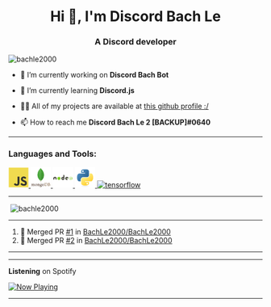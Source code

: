 <h1 align="center">Hi 👋, I'm Discord Bach Le</h1>
<h3 align="center">A Discord developer</h3>

<p align="left"> <img src="https://komarev.com/ghpvc/?username=bachle2000&label=Profile%20views&color=0e75b6&style=flat" alt="bachle2000" /> </p>

- 🔭 I’m currently working on **Discord Bach Bot**

- 🌱 I’m currently learning **Discord.js**

- 👨‍💻 All of my projects are available at [this github profile :/](https://github.com/BachLe2000?tab=repositories)

- 📫 How to reach me **Discord Bach Le 2 [BACKUP]#0640**

---

<h3 align="left">Languages and Tools:</h3>
<p align="left"> <a href="https://developer.mozilla.org/en-US/docs/Web/JavaScript" target="_blank"> <img src="https://raw.githubusercontent.com/devicons/devicon/master/icons/javascript/javascript-original.svg" alt="javascript" width="40" height="40"/> </a> <a href="https://www.mongodb.com/" target="_blank"> <img src="https://raw.githubusercontent.com/devicons/devicon/master/icons/mongodb/mongodb-original-wordmark.svg" alt="mongodb" width="40" height="40"/> </a> <a href="https://nodejs.org" target="_blank"> <img src="https://raw.githubusercontent.com/devicons/devicon/master/icons/nodejs/nodejs-original-wordmark.svg" alt="nodejs" width="40" height="40"/> </a> <a href="https://www.python.org" target="_blank"> <img src="https://raw.githubusercontent.com/devicons/devicon/master/icons/python/python-original.svg" alt="python" width="40" height="40"/> </a> <a href="https://www.tensorflow.org" target="_blank"> <img src="https://www.vectorlogo.zone/logos/tensorflow/tensorflow-icon.svg" alt="tensorflow" width="40" height="40"/> </a> </p>

---

<p>&nbsp;<img align="center" src="https://github-readme-stats.vercel.app/api?username=bachle2000&show_icons=true&theme=dark&locale=en" alt="bachle2000" /></p>

---

<!--START_SECTION:activity-->
1. 🎉 Merged PR [#1](https://github.com/BachLe2000/BachLe2000/pull/1) in [BachLe2000/BachLe2000](https://github.com/BachLe2000/BachLe2000)
2. 🎉 Merged PR [#2](https://github.com/BachLe2000/BachLe2000/pull/2) in [BachLe2000/BachLe2000](https://github.com/BachLe2000/BachLe2000)
<!--END_SECTION:activity-->


---

<!--START_SECTION:waka-->


---

**Listening** on Spotify

<a href="https://bach-le2000.vercel.app/now-playing?open">
    <img src="https://bach-le2000.vercel.app/now-playing/" width="256" height="64" alt="Now Playing">
</a>

---
